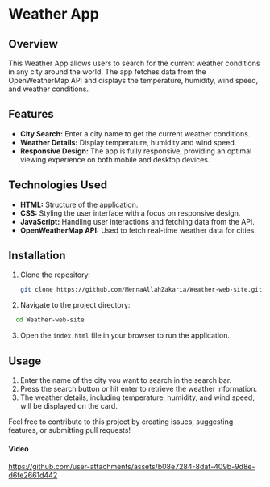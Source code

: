# Weather App

## Overview

This Weather App allows users to search for the current weather conditions in any city around the world. The app fetches data from the OpenWeatherMap API and displays the temperature, humidity, wind speed, and weather conditions.

## Features

- **City Search:** Enter a city name to get the current weather conditions.
- **Weather Details:** Display temperature, humidity and wind speed.
- **Responsive Design:** The app is fully responsive, providing an optimal viewing experience on both mobile and desktop devices.

## Technologies Used

- **HTML:** Structure of the application.
- **CSS:** Styling the user interface with a focus on responsive design.
- **JavaScript:** Handling user interactions and fetching data from the API.
- **OpenWeatherMap API:** Used to fetch real-time weather data for cities.

## Installation

1. Clone the repository:
   ```bash
   git clone https://github.com/MennaAllahZakaria/Weather-web-site.git
   ```
2. Navigate to the project directory:
```bash
  cd Weather-web-site
```
3. Open the `index.html` file in your browser to run the application.

## Usage
1. Enter the name of the city you want to search in the search bar.
2. Press the search button or hit enter to retrieve the weather information.
3. The weather details, including temperature, humidity, and wind speed, will be displayed on the card.

Feel free to contribute to this project by creating issues, suggesting features, or submitting pull requests!

#### Video

https://github.com/user-attachments/assets/b08e7284-8daf-409b-9d8e-d6fe2661d442


